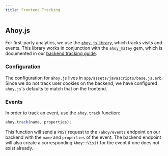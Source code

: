 ```yaml
---
title: Frontend Tracking
---
```


## Ahoy.js

For first-party analytics, we use the
[`ahoy.js` library](https://github.com/ankane/ahoy.js), which tracks visits and
events. This library works in conjunction with the `ahoy_matey` gem, which is
documented in our [backend tracking guide](../backend/tracking.md).

### Configuration

The configuration for `ahoy.js` lives in `app/assets/javascripts/base.js.erb`.
Since we do not track user cookies on the backend, we have configured
`ahoy.js`'s defaults to match that on the frontend.

### Events

In order to track an event, use the `ahoy.track` function:

```javascript
ahoy.track(name, properties);
```

This function will send a `POST` request to the `/ahoy/events` endpoint on our
backend with the `name` and `properties` of the event. The backend endpoint will
also create a corresponding `Ahoy::Visit` for the event if one does not exist
already.
